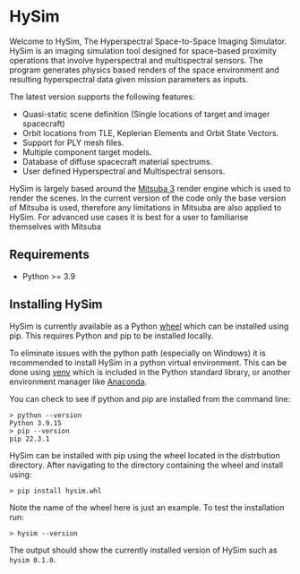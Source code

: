 # HySim

Welcome to HySim, The Hyperspectral Space-to-Space Imaging Simulator. HySim is an imaging simulation tool designed for space-based proximity operations that involve hyperspectral and multispectral sensors. The program generates physics based renders of the space environment and resulting hyperspectral data given mission parameters as inputs.

The latest version supports the following features:

- Quasi-static scene definition (Single locations of target and imager spacecraft)
- Orbit locations from TLE, Keplerian Elements and Orbit State Vectors.
- Support for PLY mesh files.
- Multiple component target models.
- Database of diffuse spacecraft material spectrums.
- User defined Hyperspectral and Multispectral sensors.

HySim is largely based around the [Mitsuba 3](https://mitsuba.readthedocs.io/en/stable/#) render engine which is used to render the scenes. In the current version of the code only the base version of Mitsuba is used, therefore any limitations in Mitsuba are also applied to HySim. For advanced use cases it is best for a user to familiarise themselves with Mitsuba

## Requirements
- Python >= 3.9

## Installing HySim

HySim is currently available as a Python [wheel](https://pypi.org/project/wheel/) which can be installed using pip. This requires Python and pip to be installed locally.

To eliminate issues with the python path (especially on Windows) it is recommended to install HySim in a python virtual environment. This can be done using [venv](https://docs.python.org/3/tutorial/venv.html) which is included in the Python standard library, or another environment manager like [Anaconda](https://www.anaconda.com/).

You can check to see if python and pip are installed from the command line:

```console
> python --version
Python 3.9.15
> pip --version
pip 22.3.1

```

HySim can be installed with pip using the wheel located in the distrbution directory. After navigating to the directory containing the wheel and install using:

```console
> pip install hysim.whl
```
Note the name of the wheel here is just an example. To test the installation run:

```console
> hysim --version
```
The output should show the currently installed version of HySim such as ```hysim 0.1.0```.
